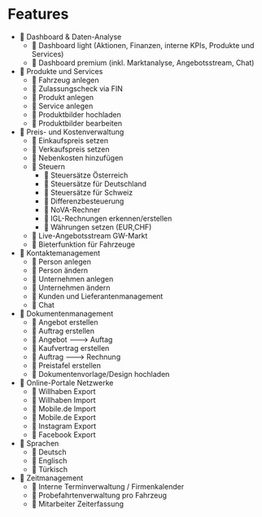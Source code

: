 # Features
- 📒 Dashboard & Daten-Analyse
  - 📒 Dashboard light (Aktionen, Finanzen, interne KPIs, Produkte und Services)
  - 📒 Dashboard premium (inkl. Marktanalyse, Angebotsstream, Chat)
- 📗 Produkte und Services
  - 📗 Fahrzeug anlegen
  - 📒 Zulassungscheck via FIN
  - 📗 Produkt anlegen
  - 📗 Service anlegen
  - 📒 Produktbilder hochladen
  - 📙 Produktbilder bearbeiten
- 📒 Preis- und Kostenverwaltung
  - 📗 Einkaufspreis setzen
  - 📗 Verkaufspreis setzen
  - 📒 Nebenkosten hinzufügen
  - 📗 Steuern
    - 📗 Steuersätze Österreich
    - 📙 Steuersätze für Deutschland
    - 📙 Steuersätze für Schweiz
    - 📒 Differenzbesteuerung
    - 📒 NoVA-Rechner 
    - 📙 IGL-Rechnungen erkennen/erstellen
    - 📗 Währungen setzen (EUR,CHF)
  - 📙 Live-Angebotsstream GW-Markt
  - 📙 Bieterfunktion für Fahrzeuge
- 📒 Kontaktemanagement
  - 📗 Person anlegen
  - 📗 Person ändern
  - 📗 Unternehmen anlegen
  - 📗 Unternehmen ändern
  - 📒 Kunden und Lieferantenmanagement
  - 📒 Chat
- 📒 Dokumentenmanagement
  - 📗 Angebot erstellen
  - 📗 Auftrag erstellen
  - 📒 Angebot ---> Auftag
  - 📗 Kaufvertrag erstellen
  - 📗 Auftrag ---> Rechnung
  - 📒 Preistafel erstellen
  - 📙 Dokumentenvorlage/Design hochladen
- 📒 Online-Portale Netzwerke
  - 📒 Willhaben Export 
  - 📒 Willhaben Import
  - 📙 Mobile.de Import
  - 📙 Mobile.de Export
  - 📙 Instagram Export
  - 📙 Facebook Export
- 📗 Sprachen
  - 📗 Deutsch
  - 📗 Englisch
  - 📒 Türkisch
- 📙 Zeitmanagement
  - 📙 Interne Terminverwaltung / Firmenkalender
  - 📙 Probefahrtenverwaltung pro Fahrzeug
  - 📙 Mitarbeiter Zeiterfassung
